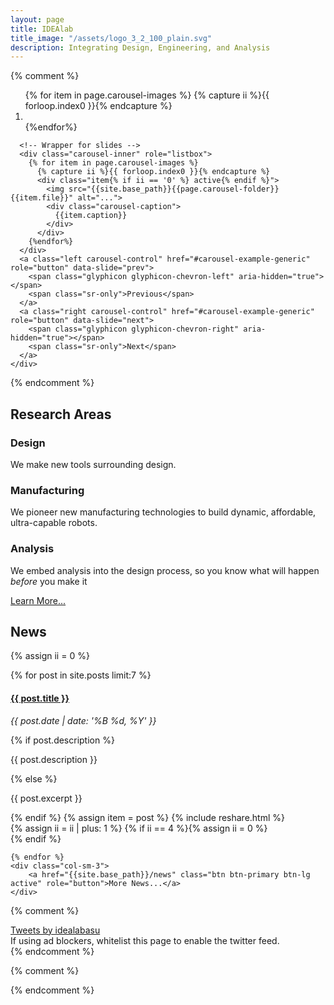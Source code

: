 ```yaml
---
layout: page
title: IDEAlab
title_image: "/assets/logo_3_2_100_plain.svg"
description: Integrating Design, Engineering, and Analysis
---
```

{% comment %}
<style type="text/css">
  .carousel-caption {bottom:30px;}
</style>

<div class="row">
  <div class="col-sm-12">
    <div id="carousel-example-generic" class="carousel slide"  data-ride="carousel">
      <!-- Indicators -->
      <ol class="carousel-indicators">
      {% for item in page.carousel-images %}
      {% capture ii %}{{ forloop.index0 }}{% endcapture %}
        <li data-target="#carousel-example-generic" data-slide-to="{{ii}}"{% if ii == '0' %} class="active"{% endif %}></li>
      {%endfor%}
      </ol>

      <!-- Wrapper for slides -->
      <div class="carousel-inner" role="listbox">
        {% for item in page.carousel-images %}
          {% capture ii %}{{ forloop.index0 }}{% endcapture %}
          <div class="item{% if ii == '0' %} active{% endif %}">
            <img src="{{site.base_path}}{{page.carousel-folder}}{{item.file}}" alt="...">
            <div class="carousel-caption">
              {{item.caption}}
            </div>
          </div>
        {%endfor%}
      </div>
      <a class="left carousel-control" href="#carousel-example-generic" role="button" data-slide="prev">
        <span class="glyphicon glyphicon-chevron-left" aria-hidden="true"></span>
        <span class="sr-only">Previous</span>
      </a>
      <a class="right carousel-control" href="#carousel-example-generic" role="button" data-slide="next">
        <span class="glyphicon glyphicon-chevron-right" aria-hidden="true"></span>
        <span class="sr-only">Next</span>
      </a>
    </div>
  </div>
</div>
{% endcomment %}


<!--
<div class="row">
	<div class="col-sm-2"></div>
	<div class="col-sm-8">
		<img src="{{site.base_path}}/assets/logo_3_2_100_plain.svg" class="img-responsive" alt="IDEAlab Logo">
	</div>
	<div class="col-sm-2"></div>
</div>
-->

<h2>Research Areas</h2>



<div class="row">
<div class="col-sm-4">
  <h3>Design</h3>
  <p>We make new tools surrounding design.</p>
<!--  
  <p class="text-center"><a class="btn btn-primary" href="/design-tools" role="button">Learn More...</a></p>
-->
</div>
<div class="col-sm-4">
  <h3>Manufacturing</h3>
  <p>We pioneer new manufacturing technologies to build dynamic, affordable, ultra-capable robots.</p>
<!--  
<p class="text-center"><a class="btn btn-primary" href="/manufacturing" role="button">Learn More...</a></p>
-->
</div>
<div class="col-sm-4">
  <h3>Analysis</h3>
  <p> We embed analysis into the design process, so you know what will happen <em>before</em> you make it</p>
<!--  
  <p class="text-center"><a class="btn btn-primary" href="/analysis" role="button">Learn More...</a></p>
-->
</div>
</div>

<div class="row">
<div class="col-sm-12">
  <p class="text-center"><a class="btn btn-primary" href="/projects" role="button">Learn More...</a></p>
</div>
</div>

## News 

{% assign ii = 0 %}
<div class="row">
	{% for post in site.posts limit:7 %}
	<div class="col-sm-3">
		<div class="panel panel-default">
			<div class="panel-heading">
        <h4 class="panel-title">
				<a href="{{site.base_path}}{{ post.url }}">{{ post.title }}</a>
        </h4>
			</div>
			<div class="panel-body">
				<p><em>{{ post.date | date: '%B %d, %Y' }}</em></p>
				{% if post.description %}<p>{{ post.description }}</p>{% else %}<p>{{ post.excerpt }}</p>{% endif %}
				{% assign item = post %} {% include reshare.html %}
			</div>
		</div>
	</div>
	{% assign ii = ii | plus: 1 %}
	{% if ii == 4 %}{% assign ii = 0 %}
</div>
<div class="row">
	{% endif %}

	{% endfor %}
	<div class="col-sm-3">
		<a href="{{site.base_path}}/news" class="btn btn-primary btn-lg active" role="button">More News...</a>
	</div>
</div>

<!--###############################################################-->

<!--
-->

{% comment %}
<div class="row">
	<div class="col-sm-3"> </div>
	<div class="col-sm-6">
		<a class="twitter-timeline" data-lang="en" data-height="800" data-dnt="true" href="https://twitter.com/idealabasu?ref_src=twsrc%5Etfw">Tweets by idealabasu</a> <script async src="https://platform.twitter.com/widgets.js" charset="utf-8"></script>		
		<div class="panel panel-warning">
<!--
		  <div class="panel-heading">
			<h3 class="panel-title">Ad Blockers</h3>
		  </div>		
-->
		  <div class="panel-body">
			If using ad blockers, whitelist this page to enable the twitter feed.
		  </div>
		</div>		
	</div>
	<div class="col-sm-3"> </div>
</div>
{% endcomment %}

{% comment %}
<div class="row">
  <div class="col-sm-3">
  <div class="thumbnail">
  </div>
  <div class="caption">
  </div>
  </div>
</div>
{% endcomment %}